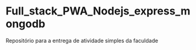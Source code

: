 # Full_stack_PWA_Nodejs_express_mongodb
Repositório para a entrega de atividade simples da faculdade

